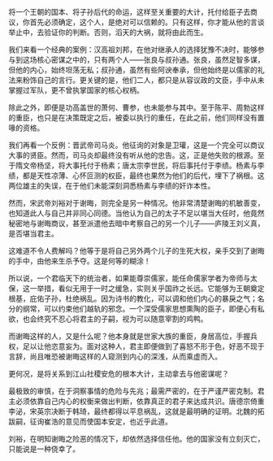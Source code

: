 将一个王朝的国本、将子孙后代的命运，这样至关重要的大计，托付给臣子去商议，你首先必须确定，这个人，是绝对可以信赖的。只有这样，你才能从他的言谈举止中，去验证你的判断。否则，滔天的大祸，就将由此而生。

我们来看一个经典的案例：汉高祖刘邦，在他对继承人的选择犹豫不决时，能够参与到这场核心密谋之中的，只有两个人——张良与叔孙通。张良，虽然足智多谋，但他的内心，始终坦荡无私；叔孙通，虽然有些阿谀奉承，但他始终是以儒家的礼法来粉饰自己的言行。更关键的是，他们二人，都只是从容议政的文臣，手中从未掌握过军队，更不曾执掌国家的核心权柄。

除此之外，即便是功高盖世的萧何、曹参，也未能参与其中。至于陈平、周勃这样的重臣，也只是在决策既定之后，被委以执行的重任，在此之前，他们同样没有置喙的资格。

我们再看一个反例：晋武帝司马炎。他征询的对象是卫瓘，这是一个完全可以商议大事的贤臣。然而，司马炎却最终没有听从他的忠告。这，正是他失败的根源。至于隋文帝杨坚，将大事托付于杨素；唐太宗李世民，将后事托付于李绩。杨素与李绩，都是天性凉薄、心怀叵测的权臣，最终也果然为他们的后代，埋下了祸根。这两位雄主的失误，在于他们未能深刻洞悉杨素与李绩的奸诈本性。

然而，宋武帝刘裕对于谢晦，则完全是另一种情况。他非常清楚谢晦的机敏善变，也知道此人与自己并非同心同德。当他认为自己的太子不足以堪当大任时，他竟然秘密地与谢晦商议，甚至派遣他去暗中考察自己的另一个儿子——庐陵王刘义真，是否堪当君主。

这难道不令人费解吗？他等于是将自己另外两个儿子的生死大权，亲手交到了谢晦的手中，由他来生杀予夺。这是何等的糊涂！

所以说，一个君临天下的统治者，如果能尊崇儒家，能任命儒家学者为帝师与太保，这一举措，看似无用于一时之缓急，实则关乎国祚之长远。它能够为王朝奠定根基，庇佑子孙，杜绝祸乱。因为诗书的教化，可以调和他们内心的暴戾之气；名分的纲常，可以约束他们越轨的邪念。一个深受儒家思想熏陶的臣子，即便心有私欲，也会终究不忍心将君主的子嗣，视为可以随意宰割的鸡鸭。

而谢晦这样的人，又是什么呢？他本身就是世家大族的重臣，身居高位，手握兵权，足以让他恣意妄为。面对这种人，君主即便做到了喜怒不形于色，好恶不现于言辞，尚且唯恐被谢晦这样的人窥测到内心的深浅，从而乘虚而入。

更何况，是将关系到江山社稷安危的根本大计，主动拿去与他密谋呢？

最极致的审慎，在于洞察事情的危险与先兆；最需严密的，在于严谨严密克制。君主必须依靠自己内心的权衡来做出判断，依靠真正的君子来达成共识。唐德宗倚重李泌，宋英宗决断于韩琦，最终都得以平息祸乱，这就是最明确的证明。北魏的拓跋嗣，征询崔浩的意见而使国本安定，也近乎此道。

刘裕，在明知谢晦之险恶的情况下，却依然选择信任他。他的国家没有立刻灭亡，只能说是一种侥幸了。
